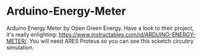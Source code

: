 # Arduino-Energy-Meter
Arduino Energy Meter by Open Green Energy. Have a look to their project, it's really enlighting: https://www.instructables.com/id/ARDUINO-ENERGY-METER/.
You will need ARES Proteus so you can see this scketch circuitry simulation.
